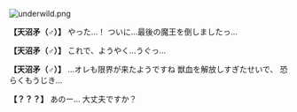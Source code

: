 
![underwild.png](../images/backgrounds/underwild.png)

**【天沼矛（♂）】**
やった…！
ついに…最後の魔王を倒しましたっ…

**【天沼矛（♂）】**
これで、ようやく…うぐっ…

**【天沼矛（♂）】**
…オレも限界が来たようですね
獣血を解放しすぎたせいで、
恐らくもうじき…

**【？？？】**
あのー…
大丈夫ですか？